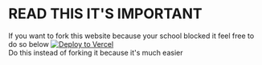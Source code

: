 # READ THIS IT'S IMPORTANT

If you want to fork this website because your school blocked it feel free to do so below 
[![Deploy to Vercel](https://binbashbanana.github.io/deploy-buttons/buttons/remade/vercel.svg)](https://vercel.com/new/clone?repository-url=https://github.com/The-Sour-Patch-Kids/our-website)  
Do this instead of forking it because it's much easier
